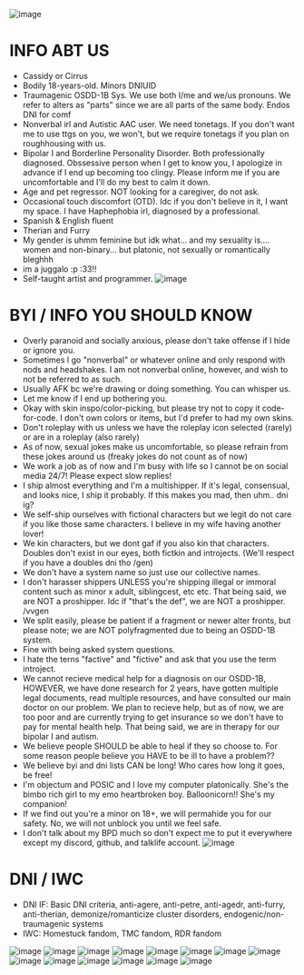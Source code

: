 ![image](https://github.com/user-attachments/assets/52fee095-8873-4ef9-9b4e-54c65fc34d2b)
# INFO ABT US
- Cassidy or Cirrus
- Bodily 18-years-old. Minors DNIUID
- Traumagenic OSDD-1B Sys. We use both I/me and we/us pronouns. We refer to alters as "parts" since we are all parts of the same body. Endos DNI for comf
- Nonverbal irl and Autistic AAC user. We need tonetags. If you don't want me to use ttgs on you, we won't, but we require tonetags if you plan on roughhousing with us.
- Bipolar I and Borderline Personality Disorder. Both professionally diagnosed. Obssessive person when I get to know you, I apologize in advance if I end up becoming too clingy. Please inform me if you are uncomfortable and I'll do my best to calm it down.
- Age and pet regressor. NOT looking for a caregiver, do not ask.
- Occasional touch discomfort (OTD). Idc if you don't believe in it, I want my space. I have Haphephobia irl, diagnosed by a professional.
- Spanish & English fluent
- Therian and Furry
- My gender is uhmm feminine but idk what... and my sexuality is.... women and non-binary... but platonic, not sexually or romantically bleghhh
- im a juggalo :p :33!!
- Self-taught artist and programmer.
![image](https://github.com/user-attachments/assets/f1f3fab3-be4a-42c5-b0fa-4d266bc2fd99)
# BYI / INFO YOU SHOULD KNOW
- Overly paranoid and socially anxious, please don't take offense if I hide or ignore you.
- Sometimes I go "nonverbal" or whatever online and only respond with nods and headshakes. I am not nonverbal online, however, and wish to not be referred to as such.
- Usually AFK bc we're drawing or doing something. You can whisper us.
- Let me know if I end up bothering you.
- Okay with skin inspo/color-picking, but please try not to copy it code-for-code. I don't own colors or items, but I'd prefer to had my own skins.
- Don't roleplay with us unless we have the roleplay icon selected (rarely) or are in a roleplay (also rarely)
- As of now, sexual jokes make us uncomfortable, so please refrain from these jokes around us (freaky jokes do not count as of now)
- We work a job as of now and I'm busy with life so I cannot be on social media 24/7! Please expect slow replies!
- I ship almost everything and I'm a multishipper. If it's legal, consensual, and looks nice, I ship it probably. If this makes you mad, then uhm.. dni ig?
- We self-ship ourselves with fictional characters but we legit do not care if you like those same characters. I believe in my wife having another lover!
- We kin characters, but we dont gaf if you also kin that characters. Doubles don't exist in our eyes, both fictkin and introjects. (We'll respect if you have a doubles dni tho /gen)
- We don't have a system name so just use our collective names.
- I don't harasser shippers UNLESS you're shipping illegal or immoral content such as minor x adult, siblingcest, etc etc. That being said, we are NOT a proshipper. Idc if "that's the def", we are NOT a proshipper. /vvgen
- We split easily, please be patient if a fragment or newer alter fronts, but please note; we are NOT polyfragmented due to being an OSDD-1B system.
- Fine with being asked system questions.
- I hate the terns "factive" and "fictive" and ask that you use the term introject.
- We cannot recieve medical help for a diagnosis on our OSDD-1B, HOWEVER, we have done research for 2 years, have gotten multiple legal documents, read multiple resources, and have consulted our main doctor on our problem. We plan to recieve help, but as of now, we are too poor and are currently trying to get insurance so we don't have to pay for mental health help. That being said, we are in therapy for our bipolar I and autism.
- We believe people SHOULD be able to heal if they so choose to. For some reason people believe you HAVE to be ill to have a problem??
- We believe byi and dni lists CAN be long! Who cares how long it goes, be free!
- I'm objectum and POSIC and I love my computer platonically. She's the bimbo rich girl to my emo heartbroken boy. Balloonicorn!! She's my companion!
- If we find out you're a minor on 18+, we will permahide you for our safety. No, we will not unblock you until we feel safe.
- I don't talk about my BPD much so don't expect me to put it everywhere except my discord, github, and talklife account.
![image](https://github.com/user-attachments/assets/549b6ca5-9023-42e8-a2f5-cb4db688e2b0)
# DNI / IWC
- DNI IF: Basic DNI criteria, anti-agere, anti-petre, anti-agedr, anti-furry, anti-therian, demonize/romanticize cluster disorders, endogenic/non-traumagenic systems
- IWC: Homestuck fandom, TMC fandom, RDR fandom

![image](https://github.com/user-attachments/assets/12c724da-9dcb-47d0-a2f0-031018267051) ![image](https://github.com/user-attachments/assets/3ea03648-a1da-4f30-ad82-a94c7af1531a) ![image](https://github.com/user-attachments/assets/8d73ee28-7c3b-4f0f-bf13-8d21fcf5b86f) ![image](https://github.com/user-attachments/assets/c0906e2d-4088-400e-b6d1-272a210d968f) ![image](https://github.com/user-attachments/assets/998d2743-a0f3-404d-b77e-b2228fe61e4c) ![image](https://github.com/user-attachments/assets/852e6fe3-2014-4549-bd35-2c5cbebeacc4) ![image](https://github.com/user-attachments/assets/a3387ea1-2c11-4f7c-bad9-72b554012f57) ![image](https://github.com/user-attachments/assets/7af64bbf-9af1-4af7-8ca4-5de159e45356) ![image](https://github.com/user-attachments/assets/9d55dc18-843f-4298-b30a-1ea319b686e4) ![image](https://github.com/user-attachments/assets/c7fd2278-fab5-4408-926b-40ee265de784) ![image](https://github.com/user-attachments/assets/2c91b313-ce6a-4034-8ac7-57d02384c6ff) ![image](https://github.com/user-attachments/assets/4ce982ce-3152-4729-9c07-1142646b72d2) ![image](https://github.com/user-attachments/assets/19af4e50-73de-4bdb-82cd-0c63580ea046) ![image](https://github.com/user-attachments/assets/9e3a04e5-aca5-4f16-8652-90039ca025fc) 
